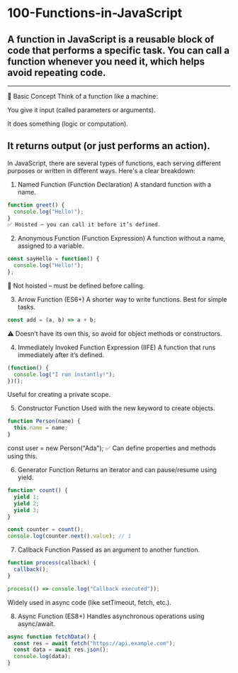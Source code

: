 # 100-Functions-in-JavaScript
## A function in JavaScript is a reusable block of code that performs a specific task. You can call a function whenever you need it, which helps avoid repeating code.
---
🧠 Basic Concept
Think of a function like a machine:

You give it input (called parameters or arguments).

It does something (logic or computation).

It returns output (or just performs an action).
---

In JavaScript, there are several types of functions, each serving different purposes or written in different ways. Here's a clear breakdown:

1. Named Function (Function Declaration)
A standard function with a name.

```js
function greet() {
  console.log("Hello!");
}
✅ Hoisted – you can call it before it’s defined.
```
2. Anonymous Function (Function Expression)
A function without a name, assigned to a variable.

```js
const sayHello = function() {
  console.log("Hello!");
};
```
🚫 Not hoisted – must be defined before calling.

3. Arrow Function (ES6+)
A shorter way to write functions. Best for simple tasks.

```js
const add = (a, b) => a + b;
```
⚠️ Doesn’t have its own this, so avoid for object methods or constructors.

4. Immediately Invoked Function Expression (IIFE)
A function that runs immediately after it’s defined.

```js
(function() {
  console.log("I run instantly!");
})();
```
Useful for creating a private scope.

5. Constructor Function
Used with the new keyword to create objects.

```js
function Person(name) {
  this.name = name;
}
```
const user = new Person("Ada");
✅ Can define properties and methods using this.

6. Generator Function
Returns an iterator and can pause/resume using yield.

```js
function* count() {
  yield 1;
  yield 2;
  yield 3;
}

const counter = count();
console.log(counter.next().value); // 1
```
7. Callback Function
Passed as an argument to another function.

```js
function process(callback) {
  callback();
}

process(() => console.log("Callback executed"));
```
Widely used in async code (like setTimeout, fetch, etc.).

8. Async Function (ES8+)
Handles asynchronous operations using async/await.
```js
async function fetchData() {
  const res = await fetch("https://api.example.com");
  const data = await res.json();
  console.log(data);
}
```
